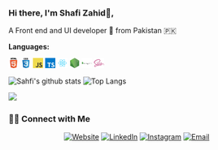 
### Hi there, I'm Shafi Zahid👦,
A Front end and UI developer 🎯 from Pakistan 🇵🇰

**Languages:**  

<code><img height="20" src="https://raw.githubusercontent.com/github/explore/80688e429a7d4ef2fca1e82350fe8e3517d3494d/topics/html/html.png"></code>
<code><img height="20" src="https://raw.githubusercontent.com/github/explore/80688e429a7d4ef2fca1e82350fe8e3517d3494d/topics/css/css.png"></code>
<code><img height="20" src="https://raw.githubusercontent.com/github/explore/80688e429a7d4ef2fca1e82350fe8e3517d3494d/topics/javascript/javascript.png"></code>
<code><img height="20" src="https://raw.githubusercontent.com/github/explore/80688e429a7d4ef2fca1e82350fe8e3517d3494d/topics/typescript/typescript.png"></code>
<code><img height="20" src="https://raw.githubusercontent.com/github/explore/80688e429a7d4ef2fca1e82350fe8e3517d3494d/topics/react/react.png"></code>
<code><img height="20" src="https://raw.githubusercontent.com/github/explore/80688e429a7d4ef2fca1e82350fe8e3517d3494d/topics/nodejs/nodejs.png"></code>
<code><img height="20" src="https://raw.githubusercontent.com/github/explore/80688e429a7d4ef2fca1e82350fe8e3517d3494d/topics/mongodb/mongodb.png"></code>
<code><img height="20" src="https://raw.githubusercontent.com/github/explore/80688e429a7d4ef2fca1e82350fe8e3517d3494d/topics/sass/sass.png"></code>

![Sahfi's github stats](https://github-readme-stats.vercel.app/api?username=shafizahid&theme=tokyonight&show_icons=true&hide=["issues"])
![Top Langs](https://github-readme-stats.vercel.app/api/top-langs/?username=shafizahid&theme=tokyonight&layout=compact)

![](https://komarev.com/ghpvc/?username=shafizahid)

<h3> 🤝🏻 Connect with Me </h3>

<p align="center">
 <a href="https://www.shafizahid.com/" target="_blank"><img alt="Website" src="https://img.shields.io/badge/Website-www.shafizahid.com-blue?style=flat-square&logo=google-chrome"></a>
<a href="https://www.linkedin.com/in/shafizahid" target="_blank"><img alt="LinkedIn" src="https://img.shields.io/badge/LinkedIn-Shafi%20Zahid-blue?style=flat-square&logo=linkedin"></a>
<a href="https://www.instagram.com/shafizahidd/" target="_blank"><img alt="Instagram" src="https://img.shields.io/badge/Instagram-shafizahid-blue?style=flat-square&logo=instagram"></a>
<a href="mailto:ishafizahid@gmail.com"><img alt="Email" src="https://img.shields.io/badge/Email-ishafizahid@gmail.com-blue?style=flat-square&logo=gmail"></a>
</p>

 <!--⭐️ From [Shafi Zahid](https://github.com/shafizahid)-->
